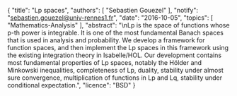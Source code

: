 {
    "title": "Lp spaces",
    "authors": [
        "Sebastien Gouezel"
    ],
    "notify": "sebastien.gouezel@univ-rennes1.fr",
    "date": "2016-10-05",
    "topics": [
        "Mathematics-Analysis"
    ],
    "abstract": "\nLp is the space of functions whose p-th power is integrable. It is one of the most fundamental Banach spaces that is used in analysis and probability. We develop a framework for function spaces, and then implement the Lp spaces in this framework using the existing integration theory in Isabelle/HOL. Our development contains most fundamental properties of Lp spaces, notably the Hölder and Minkowski inequalities, completeness of Lp, duality, stability under almost sure convergence, multiplication of functions in Lp and Lq, stability under conditional expectation.",
    "licence": "BSD"
}